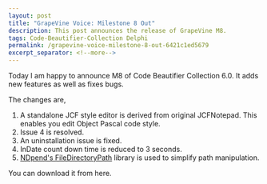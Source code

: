 ```yaml
---
layout: post
title: "GrapeVine Voice: Milestone 8 Out"
description: This post announces the release of GrapeVine M8.
tags: Code-Beautifier-Collection Delphi
permalink: /grapevine-voice-milestone-8-out-6421c1ed5679
excerpt_separator: <!--more-->
---
```

Today I am happy to announce M8 of Code Beautifier Collection 6.0. It adds new features as well as fixes bugs.

The changes are,

1. A standalone JCF style editor is derived from original JCFNotepad. This enables you edit Object Pascal code style.
1. Issue 4 is resolved.
1. An uninstallation issue is fixed.
1. InDate count down time is reduced to 3 seconds.
1. [NDpend's FileDirectoryPath](https://github.com/ndepend/NDepend.Path) library is used to simplify path manipulation.

You can download it from here.
<!--more-->
